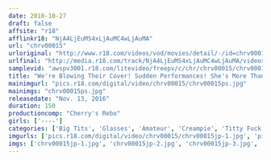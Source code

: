 ```yaml
---
date: 2018-10-27
draft: false
affsite: "r18"
afflinkr18: "NjA4LjEuMS4xLjAuMC4wLjAuMA"
url: "chrv00015"
urloriginal: "http://www.r18.com/videos/vod/movies/detail/-/id=chrv00015"
urlfinal: "http://media.r18.com/track/NjA4LjEuMS4xLjAuMC4wLjAuMA/videos/vod/movies/detail/-/id=chrv00015"
samplevid: "awspv3001.r18.com/litevideo/freepv/c/chr/chrv00015/chrv00015_dmb_w.mp4"
title: "We're Blowing Their Cover! Sudden Performances! She's More Than An Office Lady, But Not Quite An AV Actress, With Ripe And Luscious Rocket Sized Big Tits! She's A Voluptuous But Plain Jane Chihaya Hirose Is Working An Overly Erotic Job!"
mainimgurl: "pics.r18.com/digital/video/chrv00015/chrv00015ps.jpg"
mainimgs: "chrv00015ps.jpg"
releasedate: "Nov. 13, 2016"
duration: 150
productioncomp: "Cherry's Rebo"
girls: ['----']
categories: ['Big Tits', 'Glasses', 'Amateur', 'Creampie', 'Titty Fuck', 'Hi-Def']
imgurls: ['pics.r18.com/digital/video/chrv00015/chrv00015jp-1.jpg', 'pics.r18.com/digital/video/chrv00015/chrv00015jp-2.jpg', 'pics.r18.com/digital/video/chrv00015/chrv00015jp-3.jpg', 'pics.r18.com/digital/video/chrv00015/chrv00015jp-4.jpg', 'pics.r18.com/digital/video/chrv00015/chrv00015jp-5.jpg', 'pics.r18.com/digital/video/chrv00015/chrv00015jp-6.jpg', 'pics.r18.com/digital/video/chrv00015/chrv00015jp-7.jpg', 'pics.r18.com/digital/video/chrv00015/chrv00015jp-8.jpg', 'pics.r18.com/digital/video/chrv00015/chrv00015jp-9.jpg', 'pics.r18.com/digital/video/chrv00015/chrv00015jp-10.jpg', 'pics.r18.com/digital/video/chrv00015/chrv00015jp-11.jpg', 'pics.r18.com/digital/video/chrv00015/chrv00015jp-12.jpg', 'pics.r18.com/digital/video/chrv00015/chrv00015jp-13.jpg', 'pics.r18.com/digital/video/chrv00015/chrv00015jp-14.jpg', 'pics.r18.com/digital/video/chrv00015/chrv00015jp-15.jpg', 'pics.r18.com/digital/video/chrv00015/chrv00015jp-16.jpg', 'pics.r18.com/digital/video/chrv00015/chrv00015jp-17.jpg', 'pics.r18.com/digital/video/chrv00015/chrv00015jp-18.jpg', 'pics.r18.com/digital/video/chrv00015/chrv00015jp-19.jpg', 'pics.r18.com/digital/video/chrv00015/chrv00015jp-20.jpg']
imgs: ['chrv00015jp-1.jpg', 'chrv00015jp-2.jpg', 'chrv00015jp-3.jpg', 'chrv00015jp-4.jpg', 'chrv00015jp-5.jpg', 'chrv00015jp-6.jpg', 'chrv00015jp-7.jpg', 'chrv00015jp-8.jpg', 'chrv00015jp-9.jpg', 'chrv00015jp-10.jpg', 'chrv00015jp-11.jpg', 'chrv00015jp-12.jpg', 'chrv00015jp-13.jpg', 'chrv00015jp-14.jpg', 'chrv00015jp-15.jpg', 'chrv00015jp-16.jpg', 'chrv00015jp-17.jpg', 'chrv00015jp-18.jpg', 'chrv00015jp-19.jpg', 'chrv00015jp-20.jpg']
---
```

